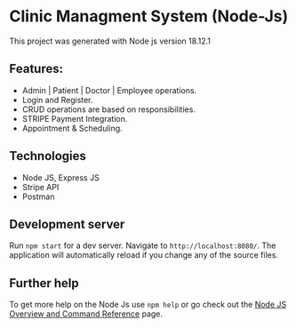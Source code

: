 # Clinic Managment System (Node-Js)

This project was generated with Node js version 18.12.1

## Features:

- Admin | Patient | Doctor | Employee operations.
- Login and Register.
- CRUD operations are based on responsibilities.
- STRIPE Payment Integration.
- Appointment & Scheduling.

## Technologies

- Node JS, Express JS 
- Stripe API 
- Postman

## Development server

Run `npm start` for a dev server. Navigate to `http://localhost:8080/`. The application will automatically reload if you change any of the source files.

## Further help

To get more help on the Node Js use `npm help` or go check out the [Node JS Overview and Command Reference](https://nodejs.org/docs/latest-v18.x/api/) page.

